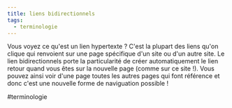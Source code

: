 ```yaml
---
title: liens bidirectionnels
tags:
  - terminologie
---
```


Vous voyez ce qu'est un lien hypertexte ? C'est la plupart des liens qu'on clique qui renvoient sur une page spécifique d'un site ou d'un autre site.
Le lien bidirectionnels porte la particularité de créer automatiquement le lien retour quand vous êtes sur la nouvelle page (comme sur ce site !).
Vous pouvez ainsi voir d'une page toutes les autres pages qui font référence et donc c'est une nouvelle forme de naviguation possible !

#terminologie 

